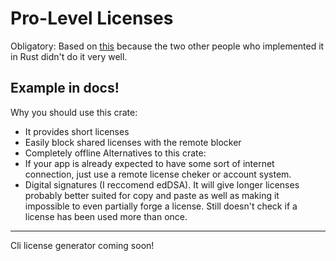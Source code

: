 # Pro-Level Licenses
Obligatory: Based on [this](https://www.brandonstaggs.com/2007/07/26/implementing-a-partial-serial-number-verification-system-in-delphi/) because the two other people who implemented it in Rust didn't do it very well.

## Example in docs!
Why you should use this crate:
- It provides short licenses
- Easily block shared licenses with the remote blocker
- Completely offline
Alternatives to this crate:
- If your app is already expected to have some sort of internet connection, just use a remote license cheker or account system.
- Digital signatures (I reccomend edDSA). It will give longer licenses probably better suited for copy and paste as well as making it impossible to even partially forge a license. Still doesn't check if a license has been used more than once.

---
Cli license generator coming soon!